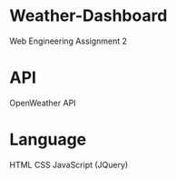 # Weather-Dashboard
Web Engineering Assignment 2

# API
  OpenWeather API
# Language
  HTML 
  CSS 
  JavaScript (JQuery)
